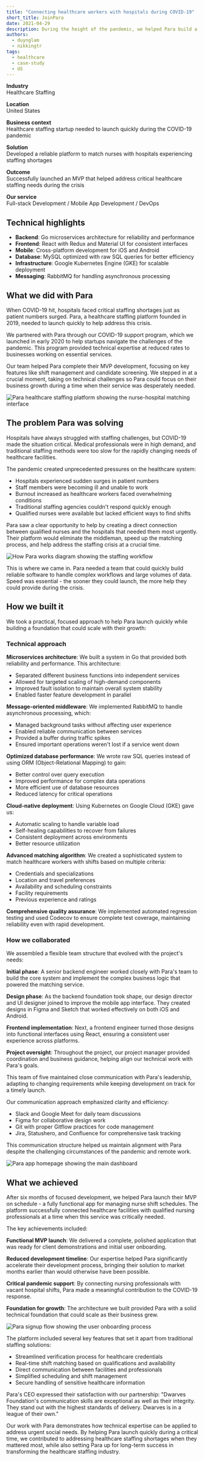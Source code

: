 ```yaml
---
title: "Connecting healthcare workers with hospitals during COVID-19"
short_title: JoinPara
date: 2021-04-29
description: During the height of the pandemic, we helped Para build a platform that quickly connects nurses with hospitals facing staffing shortages. Our COVID-19 support program allowed them to accelerate development when they needed it most.
authors:
  - duynglam
  - nikkingtr
tags:
  - healthcare
  - case-study
  - US
---
```


**Industry**\
Healthcare Staffing

**Location**\
United States

**Business context**\
Healthcare staffing startup needed to launch quickly during the COVID-19 pandemic

**Solution**\
Developed a reliable platform to match nurses with hospitals experiencing staffing shortages

**Outcome**\
Successfully launched an MVP that helped address critical healthcare staffing needs during the crisis

**Our service**\
Full-stack Development / Mobile App Development / DevOps

## Technical highlights

- **Backend**: Go microservices architecture for reliability and performance
- **Frontend**: React with Redux and Material UI for consistent interfaces
- **Mobile**: Cross-platform development for iOS and Android
- **Database**: MySQL optimized with raw SQL queries for better efficiency
- **Infrastructure**: Google Kubernetes Engine (GKE) for scalable deployment
- **Messaging**: RabbitMQ for handling asynchronous processing

## What we did with Para

When COVID-19 hit, hospitals faced critical staffing shortages just as patient numbers surged. Para, a healthcare staffing platform founded in 2019, needed to launch quickly to help address this crisis.

We partnered with Para through our COVID-19 support program, which we launched in early 2020 to help startups navigate the challenges of the pandemic. This program provided technical expertise at reduced rates to businesses working on essential services.

Our team helped Para complete their MVP development, focusing on key features like shift management and candidate screening. We stepped in at a crucial moment, taking on technical challenges so Para could focus on their business growth during a time when their service was desperately needed.

![Para healthcare staffing platform showing the nurse-hospital matching interface](assets/para-platform.webp)

## The problem Para was solving

Hospitals have always struggled with staffing challenges, but COVID-19 made the situation critical. Medical professionals were in high demand, and traditional staffing methods were too slow for the rapidly changing needs of healthcare facilities.

The pandemic created unprecedented pressures on the healthcare system:

- Hospitals experienced sudden surges in patient numbers
- Staff members were becoming ill and unable to work
- Burnout increased as healthcare workers faced overwhelming conditions
- Traditional staffing agencies couldn't respond quickly enough
- Qualified nurses were available but lacked efficient ways to find shifts

Para saw a clear opportunity to help by creating a direct connection between qualified nurses and the hospitals that needed them most urgently. Their platform would eliminate the middleman, speed up the matching process, and help address the staffing crisis at a crucial time.

![How Para works diagram showing the staffing workflow](assets/para-workflow.webp)

This is where we came in. Para needed a team that could quickly build reliable software to handle complex workflows and large volumes of data. Speed was essential - the sooner they could launch, the more help they could provide during the crisis.

## How we built it

We took a practical, focused approach to help Para launch quickly while building a foundation that could scale with their growth:

### Technical approach

**Microservices architecture**: We built a system in Go that provided both reliability and performance. This architecture:

- Separated different business functions into independent services
- Allowed for targeted scaling of high-demand components
- Improved fault isolation to maintain overall system stability
- Enabled faster feature development in parallel

**Message-oriented middleware**: We implemented RabbitMQ to handle asynchronous processing, which:

- Managed background tasks without affecting user experience
- Enabled reliable communication between services
- Provided a buffer during traffic spikes
- Ensured important operations weren't lost if a service went down

**Optimized database performance**: We wrote raw SQL queries instead of using ORM (Object-Relational Mapping) to gain:

- Better control over query execution
- Improved performance for complex data operations
- More efficient use of database resources
- Reduced latency for critical operations

**Cloud-native deployment**: Using Kubernetes on Google Cloud (GKE) gave us:

- Automatic scaling to handle variable load
- Self-healing capabilities to recover from failures
- Consistent deployment across environments
- Better resource utilization

**Advanced matching algorithm**: We created a sophisticated system to match healthcare workers with shifts based on multiple criteria:

- Credentials and specializations
- Location and travel preferences
- Availability and scheduling constraints
- Facility requirements
- Previous experience and ratings

**Comprehensive quality assurance**: We implemented automated regression testing and used Codecov to ensure complete test coverage, maintaining reliability even with rapid development.

### How we collaborated

We assembled a flexible team structure that evolved with the project's needs:

**Initial phase**: A senior backend engineer worked closely with Para's team to build the core system and implement the complex business logic that powered the matching service.

**Design phase**: As the backend foundation took shape, our design director and UI designer joined to improve the mobile app interface. They created designs in Figma and Sketch that worked effectively on both iOS and Android.

**Frontend implementation**: Next, a frontend engineer turned those designs into functional interfaces using React, ensuring a consistent user experience across platforms.

**Project oversight**: Throughout the project, our project manager provided coordination and business guidance, helping align our technical work with Para's goals.

This team of five maintained close communication with Para's leadership, adapting to changing requirements while keeping development on track for a timely launch.

Our communication approach emphasized clarity and efficiency:

- Slack and Google Meet for daily team discussions
- Figma for collaborative design work
- Git with proper Gitflow practices for code management
- Jira, Statushero, and Confluence for comprehensive task tracking

This communication structure helped us maintain alignment with Para despite the challenging circumstances of the pandemic and remote work.

![Para app homepage showing the main dashboard](assets/para-homepage.webp)

## What we achieved

After six months of focused development, we helped Para launch their MVP on schedule - a fully functional app for managing nurse shift schedules. The platform successfully connected healthcare facilities with qualified nursing professionals at a time when this service was critically needed.

The key achievements included:

**Functional MVP launch**: We delivered a complete, polished application that was ready for client demonstrations and initial user onboarding.

**Reduced development timeline**: Our expertise helped Para significantly accelerate their development process, bringing their solution to market months earlier than would otherwise have been possible.

**Critical pandemic support**: By connecting nursing professionals with vacant hospital shifts, Para made a meaningful contribution to the COVID-19 response.

**Foundation for growth**: The architecture we built provided Para with a solid technical foundation that could scale as their business grew.

![Para signup flow showing the user onboarding process](assets/para-signup.webp)

The platform included several key features that set it apart from traditional staffing solutions:

- Streamlined verification process for healthcare credentials
- Real-time shift matching based on qualifications and availability
- Direct communication between facilities and professionals
- Simplified scheduling and shift management
- Secure handling of sensitive healthcare information

Para's CEO expressed their satisfaction with our partnership: "Dwarves Foundation's communication skills are exceptional as well as their integrity. They stand out with the highest standards of delivery. Dwarves is in a league of their own."

Our work with Para demonstrates how technical expertise can be applied to address urgent social needs. By helping Para launch quickly during a critical time, we contributed to addressing healthcare staffing shortages when they mattered most, while also setting Para up for long-term success in transforming the healthcare staffing industry.
